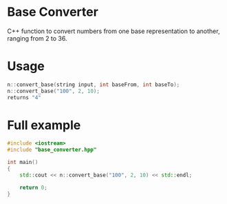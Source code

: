 # Base Converter
C++ function to convert numbers from one base representation to another, ranging from 2 to 36.

# Usage
```cpp
n::convert_base(string input, int baseFrom, int baseTo);
n::convert_base("100", 2, 10);
returns "4"
```

# Full example
```cpp
#include <iostream>
#include "base_converter.hpp"

int main()
{
    std::cout << n::convert_base("100", 2, 10) << std::endl;

    return 0;
}
```
